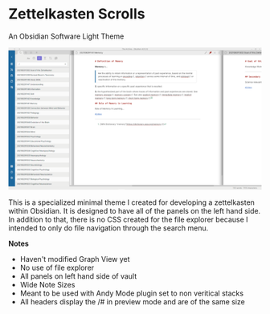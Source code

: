 # Zettelkasten Scrolls
An Obsidian Software Light Theme

![light theme](./screenshot.png)

This is a specialized minimal theme I created for developing a zettelkasten within Obsidian. It is designed to have all of the panels on the left hand side. In addition to that, there is no CSS created for the file explorer because I intended to only do file navigation through the search menu. 

**Notes**
* Haven't modified Graph View yet
* No use of file explorer
* All panels on left hand side of vault
* Wide Note Sizes
* Meant to be used with Andy Mode plugin set to non veritical stacks
* All headers display the /# in preview mode and are of the same size
